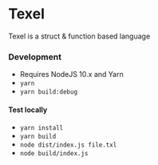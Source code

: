 # Texel

Texel is a struct & function based language

### Development

- Requires NodeJS  10.x and Yarn
- `yarn`
- `yarn build:debug`

#### Test locally

- `yarn install`
- `yarn build`
- `node dist/index.js file.txl`
- `node build/index.js`
